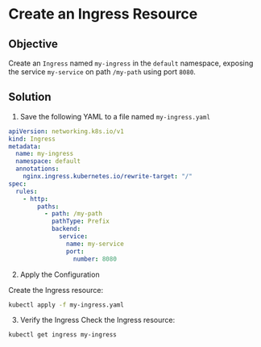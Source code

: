 # Create an Ingress Resource

## Objective
Create an `Ingress` named `my-ingress` in the `default` namespace, exposing the service `my-service` on path `/my-path` using port `8080`.

## Solution

1. Save the following YAML to a file named `my-ingress.yaml`

```yaml
apiVersion: networking.k8s.io/v1
kind: Ingress
metadata:
  name: my-ingress
  namespace: default
  annotations:
    nginx.ingress.kubernetes.io/rewrite-target: "/"
spec:
  rules:
    - http:
        paths:
          - path: /my-path
            pathType: Prefix
            backend:
              service:
                name: my-service
                port:
                  number: 8080
```

2. Apply the Configuration

Create the Ingress resource:
```bash
kubectl apply -f my-ingress.yaml
```

3. Verify the Ingress
Check the Ingress resource:
```bash
kubectl get ingress my-ingress
```